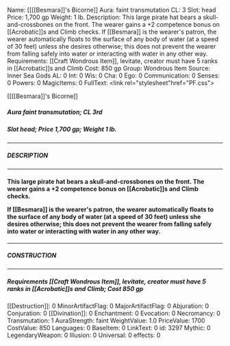 Name: [[[[Besmara]]'s Bicorne]]
Aura: faint transmutation
CL: 3
Slot: head
Price: 1,700 gp
Weight: 1 lb.
Description: This large pirate hat bears a skull-and-crossbones on the front. The wearer gains a +2 competence bonus on [[Acrobatic]]s and Climb checks. If [[Besmara]] is the wearer's patron, the wearer automatically floats to the surface of any body of water (at a speed of 30 feet) unless she desires otherwise; this does not prevent the wearer from falling safely into water or interacting with water in any other way.
Requirements: [[Craft Wondrous Item]], levitate, creator must have 5 ranks in [[Acrobatic]]s and Climb
Cost: 850 gp
Group: Wondrous Item
Source: Inner Sea Gods
AL: 0
Int: 0
Wis: 0
Cha: 0
Ego: 0
Communication: 0
Senses: 0
Powers: 0
MagicItems: 0
FullText: <link rel="stylesheet"href="PF.css"><div class="heading"><p class="alignleft">[[[[Besmara]]'s Bicorne]]</p><div style="clear: both;"></div></div><div><h5><b>Aura </b>faint transmutation; <b>CL </b>3rd</h5><h5><b>Slot </b>head; <b>Price </b>1,700 gp; <b>Weight </b>1 lb.</h5></div><hr/><div><h5><b>DESCRIPTION</b></h5></div><hr/><div><h4><p>This large pirate hat bears a skull-and-crossbones on the front. The wearer gains a +2 competence bonus on [[Acrobatic]]s and Climb checks.</p><p>If [[Besmara]] is the wearer's patron, the wearer automatically floats to the surface of any body of water (at a speed of 30 feet) unless she desires otherwise; this does not prevent the wearer from falling safely into water or interacting with water in any other way.</p></h4></div><hr/><div><h5><b>CONSTRUCTION</b></h5></div><hr/><div><h5><b>Requirements </b>[[Craft Wondrous Item]], <i>levitate</i>, creator must have 5 ranks in [[Acrobatic]]s and Climb; <b>Cost </b>850 gp</h5></div>
[[Destruction]]: 0
MinorArtifactFlag: 0
MajorArtifactFlag: 0
Abjuration: 0
Conjuration: 0
[[Divination]]: 0
Enchantment: 0
Evocation: 0
Necromancy: 0
Transmutation: 1
AuraStrength: faint
WeightValue: 1.0
PriceValue: 1700
CostValue: 850
Languages: 0
BaseItem: 0
LinkText: 0
id: 3297
Mythic: 0
LegendaryWeapon: 0
Illusion: 0
Universal: 0
effects: 0
